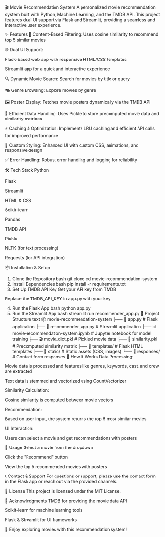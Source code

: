 🎬 Movie Recommendation System
A personalized movie recommendation system built with Python, Machine Learning, and the TMDB API. This project features dual UI support via Flask and Streamlit, providing a seamless and interactive user experience.

✨ Features
🎯 Content-Based Filtering: Uses cosine similarity to recommend top 5 similar movies

🌐 Dual UI Support:

Flask-based web app with responsive HTML/CSS templates

Streamlit app for a quick and interactive experience

🔍 Dynamic Movie Search: Search for movies by title or query

🎭 Genre Browsing: Explore movies by genre

🖼️ Poster Display: Fetches movie posters dynamically via the TMDB API

💾 Efficient Data Handling: Uses Pickle to store precomputed movie data and similarity matrices

⚡ Caching & Optimization: Implements LRU caching and efficient API calls for improved performance

🎨 Custom Styling: Enhanced UI with custom CSS, animations, and responsive design

✅ Error Handling: Robust error handling and logging for reliability

🛠️ Tech Stack
Python

Flask

Streamlit

HTML & CSS

Scikit-learn

Pandas

TMDB API

Pickle

NLTK (for text processing)

Requests (for API integration)

📦 Installation & Setup
1. Clone the Repository
bash
git clone <repository-url>
cd movie-recommendation-system
2. Install Dependencies
bash
pip install -r requirements.txt
3. Set Up TMDB API Key
Get your API key from TMDB

Replace the TMDB_API_KEY in app.py with your key

4. Run the Flask App
bash
python app.py
5. Run the Streamlit App
bash
streamlit run recommender_app.py
📁 Project Structure
text
📦 movie-recommendation-system
├── 🐍 app.py                 # Flask application
├── 🐍 recommender_app.py     # Streamlit application
├── 📊 movie-recommendation-system.ipynb  # Jupyter notebook for model training
├── 🎬 movie_dict.pkl         # Pickled movie data
├── 📐 similarity.pkl         # Precomputed similarity matrix
├── 📁 templates/             # Flask HTML templates
├── 📁 static/               # Static assets (CSS, images)
└── 📁 responses/            # Contact form responses
🎥 How It Works
Data Processing:

Movie data is processed and features like genres, keywords, cast, and crew are extracted

Text data is stemmed and vectorized using CountVectorizer

Similarity Calculation:

Cosine similarity is computed between movie vectors

Recommendation:

Based on user input, the system returns the top 5 most similar movies

UI Interaction:

Users can select a movie and get recommendations with posters

🚀 Usage
Select a movie from the dropdown

Click the "Recommend" button

View the top 5 recommended movies with posters

📞 Contact & Support
For questions or support, please use the contact form in the Flask app or reach out via the provided channels.

📜 License
This project is licensed under the MIT License.

🙌 Acknowledgments
TMDB for providing the movie data API

Scikit-learn for machine learning tools

Flask & Streamlit for UI frameworks

🎉 Enjoy exploring movies with this recommendation system!
